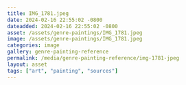 ```yaml
---
title: IMG_1781.jpeg
date: 2024-02-16 22:55:02 -0800
dateadded: 2024-02-16 22:55:02 -0800
asset: /assets/genre-paintings/IMG_1781.jpeg
image: /assets/genre-paintings/IMG_1781.jpeg
categories: image
gallery: genre-painting-reference
permalink: /media/genre-painting-reference/img-1781-jpeg
layout: asset
tags: ["art", "painting", "sources"]
--- 
```

